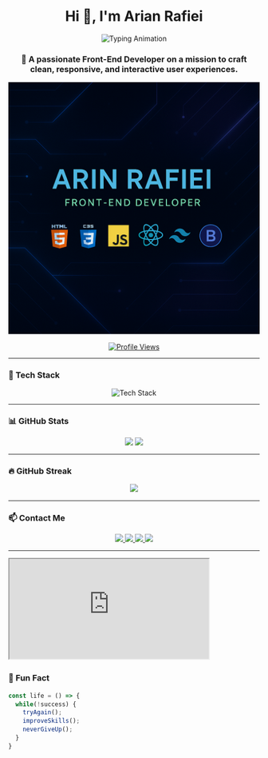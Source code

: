 <!-- English Section -->
<h1 align="center">Hi 👋, I'm Arian Rafiei</h1>

<p align="center">
  <img src="https://readme-typing-svg.demolab.com?font=Fira+Code&size=24&pause=1000&color=00BFFF&center=true&vCenter=true&width=450&lines=Front-End+Developer+%F0%9F%92%BB;Passionate+about+UI%2FUX+Design+%F0%9F%A7%A9" alt="Typing Animation" />
</p>

<h3 align="center">🚀 A passionate Front-End Developer on a mission to craft clean, responsive, and interactive user experiences.</h3>

<p align="center">
  <img src="https://github.com/Arianrafiei/Arianrafiei/blob/main/bannerProfile.png?raw=true" alt="Arian Rafiei Banner" />
</p>

<p align="center">
  <a href="https://github.com/Arianrafiei" target="_blank">
    <img src="https://komarev.com/ghpvc/?username=arianrafiei&label=Profile%20views&color=0e75b6&style=flat" alt="Profile Views" />
  </a>
</p>

---

### 🧰 Tech Stack

<div align="center">
  <img src="https://skillicons.dev/icons?i=html,css,js,react,tailwind,bootstrap,wordpress,ps" alt="Tech Stack" />
</div>

---

### 📊 GitHub Stats

<div align="center">
  <img src="https://github-readme-stats.vercel.app/api?username=Arianrafiei&show_icons=true&theme=radical&count_private=true&include_all_commits=true" height="180" />
  <img src="https://github-readme-stats.vercel.app/api/top-langs/?username=Arianrafiei&layout=compact&theme=radical&langs_count=8" height="180" />
</div>

---

### 🔥 GitHub Streak

<p align="center">
  <img src="https://streak-stats.demolab.com?user=Arianrafiei&theme=radical&hide_border=false" height="180" />
</p>

---

### 📫 Contact Me

<div align="center">
  <a href="mailto:ArianRafieiMe@gmail.com">
    <img src="https://img.shields.io/badge/Gmail-D14836?style=for-the-badge&logo=gmail&logoColor=white" />
  </a>
  <a href="https://www.linkedin.com/in/arian-rafiei-81b596286/">
    <img src="https://img.shields.io/badge/LinkedIn-0077B5?style=for-the-badge&logo=linkedin&logoColor=white" />
  </a>
  <a href="https://t.me/senior_code">
    <img src="https://img.shields.io/badge/Telegram-2CA5E0?style=for-the-badge&logo=telegram&logoColor=white" />
  </a>
  <a href="https://twitter.com/ArianRafiei">
    <img src="https://img.shields.io/badge/Twitter-1DA1F2?style=for-the-badge&logo=twitter&logoColor=white" />
  </a>
</div>

---

<iframe src="https://raw.githubusercontent.com/Arianrafiei/Arianrafiei/2a86b88ed8080b58e0d97a614c5802ab7de24e97/SnakeAnimation.html" width="400" height="200"></iframe>

### 🎨 Fun Fact

```js
const life = () => {
  while(!success) {
    tryAgain();
    improveSkills();
    neverGiveUp();
  }
}

